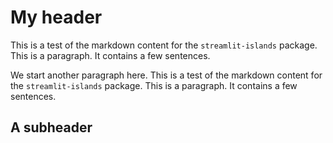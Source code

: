 # My header

This is a test of the markdown content for the `streamlit-islands` package.
This is a paragraph. It contains a few sentences. 

[add]: # (1, 2, 3)

We start another paragraph here. This is a test of the markdown content for the `streamlit-islands` package.
This is a paragraph. It contains a few sentences.

[appendList]: # ([1, 2, 3], [4, 5, 6])

## A subheader